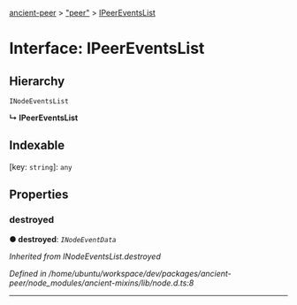 [ancient-peer](../README.md) > ["peer"](../modules/_peer_.md) > [IPeerEventsList](../interfaces/_peer_.ipeereventslist.md)



# Interface: IPeerEventsList

## Hierarchy


 `INodeEventsList`

**↳ IPeerEventsList**







## Indexable

\[key: `string`\]:&nbsp;`any`

## Properties
<a id="destroyed"></a>

###  destroyed

**●  destroyed**:  *`INodeEventData`* 

*Inherited from INodeEventsList.destroyed*

*Defined in /home/ubuntu/workspace/dev/packages/ancient-peer/node_modules/ancient-mixins/lib/node.d.ts:8*





___


